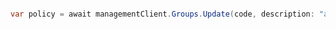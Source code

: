 ```python

```

```csharp
var policy = await managementClient.Groups.Update(code, description: "asd");
```

